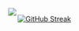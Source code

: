 <a href="">
  <img align="left" src="https://github-readme-stats.vercel.app/api?username=Gram21&count_private=true&show_icons=true&theme=dark&hide_rank=true&line_height=29" />
</a>


[![GitHub Streak](https://streak-stats.demolab.com?user=Gram21&theme=dark&border_radius=5&date_format=j%20M%5B%20Y%5D&exclude_days=Sun%2CSat)](https://git.io/streak-stats)
